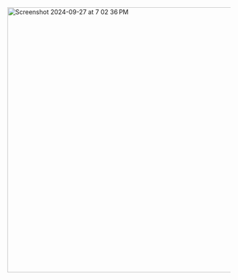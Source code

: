 <img width="600" alt="Screenshot 2024-09-27 at 7 02 36 PM" src="https://github.com/user-attachments/assets/7157ae39-5abd-46a8-8235-452060bb1dcc">
